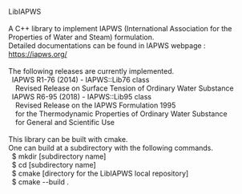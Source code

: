 LibIAPWS \
\
A C++ library to implement IAPWS (International Association for the Properties of Water and Steam) formulation. \
Detailed documentations can be found in IAPWS webpage : https://iapws.org/ \
\
The following releases are currently implemented. \
&ensp;IAPWS R1-76 (2014) - IAPWS::Lib76 class \
&ensp;&ensp;Revised Release on Surface Tension of Ordinary Water Substance \
&ensp;IAPWS R6-95 (2018) - IAPWS::Lib95 class \
&ensp;&ensp;Revised Release on the IAPWS Formulation 1995 \
&ensp;&ensp;for the Thermodynamic Properties of Ordinary Water Substance \
&ensp;&ensp;for General and Scientific Use \
\
This library can be built with cmake. \
One can build at a subdirectory with the following commands. \
&ensp;$ mkdir [subdirectory name] \
&ensp;$ cd [subdirectory name] \
&ensp;$ cmake [directory for the LibIAPWS local repository] \
&ensp;$ cmake --build .
